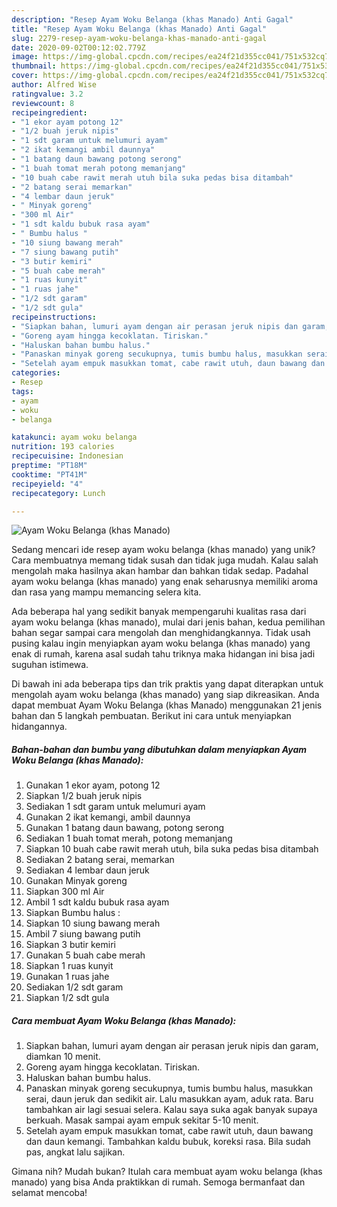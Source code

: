 ```yaml
---
description: "Resep Ayam Woku Belanga (khas Manado) Anti Gagal"
title: "Resep Ayam Woku Belanga (khas Manado) Anti Gagal"
slug: 2279-resep-ayam-woku-belanga-khas-manado-anti-gagal
date: 2020-09-02T00:12:02.779Z
image: https://img-global.cpcdn.com/recipes/ea24f21d355cc041/751x532cq70/ayam-woku-belanga-khas-manado-foto-resep-utama.jpg
thumbnail: https://img-global.cpcdn.com/recipes/ea24f21d355cc041/751x532cq70/ayam-woku-belanga-khas-manado-foto-resep-utama.jpg
cover: https://img-global.cpcdn.com/recipes/ea24f21d355cc041/751x532cq70/ayam-woku-belanga-khas-manado-foto-resep-utama.jpg
author: Alfred Wise
ratingvalue: 3.2
reviewcount: 8
recipeingredient:
- "1 ekor ayam potong 12"
- "1/2 buah jeruk nipis"
- "1 sdt garam untuk melumuri ayam"
- "2 ikat kemangi ambil daunnya"
- "1 batang daun bawang potong serong"
- "1 buah tomat merah potong memanjang"
- "10 buah cabe rawit merah utuh bila suka pedas bisa ditambah"
- "2 batang serai memarkan"
- "4 lembar daun jeruk"
- " Minyak goreng"
- "300 ml Air"
- "1 sdt kaldu bubuk rasa ayam"
- " Bumbu halus "
- "10 siung bawang merah"
- "7 siung bawang putih"
- "3 butir kemiri"
- "5 buah cabe merah"
- "1 ruas kunyit"
- "1 ruas jahe"
- "1/2 sdt garam"
- "1/2 sdt gula"
recipeinstructions:
- "Siapkan bahan, lumuri ayam dengan air perasan jeruk nipis dan garam, diamkan 10 menit."
- "Goreng ayam hingga kecoklatan. Tiriskan."
- "Haluskan bahan bumbu halus."
- "Panaskan minyak goreng secukupnya, tumis bumbu halus, masukkan serai, daun jeruk dan sedikit air. Lalu masukkan ayam, aduk rata. Baru tambahkan air lagi sesuai selera. Kalau saya suka agak banyak supaya berkuah. Masak sampai ayam empuk sekitar 5-10 menit."
- "Setelah ayam empuk masukkan tomat, cabe rawit utuh, daun bawang dan daun kemangi. Tambahkan kaldu bubuk, koreksi rasa. Bila sudah pas, angkat lalu sajikan."
categories:
- Resep
tags:
- ayam
- woku
- belanga

katakunci: ayam woku belanga 
nutrition: 193 calories
recipecuisine: Indonesian
preptime: "PT18M"
cooktime: "PT41M"
recipeyield: "4"
recipecategory: Lunch

---
```



![Ayam Woku Belanga (khas Manado)](https://img-global.cpcdn.com/recipes/ea24f21d355cc041/751x532cq70/ayam-woku-belanga-khas-manado-foto-resep-utama.jpg)

Sedang mencari ide resep ayam woku belanga (khas manado) yang unik? Cara membuatnya memang tidak susah dan tidak juga mudah. Kalau salah mengolah maka hasilnya akan hambar dan bahkan tidak sedap. Padahal ayam woku belanga (khas manado) yang enak seharusnya memiliki aroma dan rasa yang mampu memancing selera kita.



Ada beberapa hal yang sedikit banyak mempengaruhi kualitas rasa dari ayam woku belanga (khas manado), mulai dari jenis bahan, kedua pemilihan bahan segar sampai cara mengolah dan menghidangkannya. Tidak usah pusing kalau ingin menyiapkan ayam woku belanga (khas manado) yang enak di rumah, karena asal sudah tahu triknya maka hidangan ini bisa jadi suguhan istimewa.


Di bawah ini ada beberapa tips dan trik praktis yang dapat diterapkan untuk mengolah ayam woku belanga (khas manado) yang siap dikreasikan. Anda dapat membuat Ayam Woku Belanga (khas Manado) menggunakan 21 jenis bahan dan 5 langkah pembuatan. Berikut ini cara untuk menyiapkan hidangannya.

<!--inarticleads1-->

##### Bahan-bahan dan bumbu yang dibutuhkan dalam menyiapkan Ayam Woku Belanga (khas Manado):

1. Gunakan 1 ekor ayam, potong 12
1. Siapkan 1/2 buah jeruk nipis
1. Sediakan 1 sdt garam untuk melumuri ayam
1. Gunakan 2 ikat kemangi, ambil daunnya
1. Gunakan 1 batang daun bawang, potong serong
1. Sediakan 1 buah tomat merah, potong memanjang
1. Siapkan 10 buah cabe rawit merah utuh, bila suka pedas bisa ditambah
1. Sediakan 2 batang serai, memarkan
1. Sediakan 4 lembar daun jeruk
1. Gunakan  Minyak goreng
1. Siapkan 300 ml Air
1. Ambil 1 sdt kaldu bubuk rasa ayam
1. Siapkan  Bumbu halus :
1. Siapkan 10 siung bawang merah
1. Ambil 7 siung bawang putih
1. Siapkan 3 butir kemiri
1. Gunakan 5 buah cabe merah
1. Siapkan 1 ruas kunyit
1. Gunakan 1 ruas jahe
1. Sediakan 1/2 sdt garam
1. Siapkan 1/2 sdt gula




<!--inarticleads2-->

##### Cara membuat Ayam Woku Belanga (khas Manado):

1. Siapkan bahan, lumuri ayam dengan air perasan jeruk nipis dan garam, diamkan 10 menit.
1. Goreng ayam hingga kecoklatan. Tiriskan.
1. Haluskan bahan bumbu halus.
1. Panaskan minyak goreng secukupnya, tumis bumbu halus, masukkan serai, daun jeruk dan sedikit air. Lalu masukkan ayam, aduk rata. Baru tambahkan air lagi sesuai selera. Kalau saya suka agak banyak supaya berkuah. Masak sampai ayam empuk sekitar 5-10 menit.
1. Setelah ayam empuk masukkan tomat, cabe rawit utuh, daun bawang dan daun kemangi. Tambahkan kaldu bubuk, koreksi rasa. Bila sudah pas, angkat lalu sajikan.




Gimana nih? Mudah bukan? Itulah cara membuat ayam woku belanga (khas manado) yang bisa Anda praktikkan di rumah. Semoga bermanfaat dan selamat mencoba!
